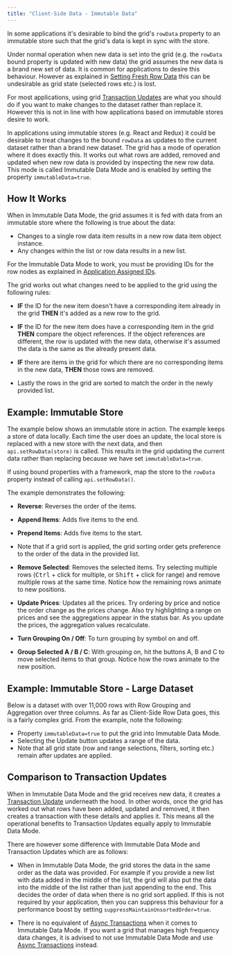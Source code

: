 ```yaml
---
title: "Client-Side Data - Immutable Data"
---
```


In some applications it's desirable to bind the grid's `rowData` property to an immutable store such that the grid's data is kept in sync with the store.

Under normal operation when new data is set into the grid (e.g. the `rowData` bound property is updated with new data) the grid assumes the new data is a brand new set of data. It is common for applications to desire this behaviour. However as explained in [Setting Fresh Row Data](/data-update/#setting-fresh-row-data) this can be undesirable as grid state (selected rows etc.) is lost.

For most applications, using grid [Transaction Updates](/data-update-transactions/) are what you should do if you want to make changes to the dataset rather than replace it. However this is not in line with how applications based on immutable stores desire to work.

In applications using immutable stores (e.g. React and Redux) it could be desirable to treat changes to the bound `rowData` as updates to the current dataset rather than a brand new dataset. The grid has a mode of operation where it does exactly this. It works out what rows are added, removed and updated when new row data is provided by inspecting the new row data. This mode is called Immutable Data Mode and is enabled by setting the property `immutableData=true`.

## How It Works

When in Immutable Data Mode, the grid assumes it is fed with data from an immutable store where the following is true about the data:


- Changes to a single row data item results in a new row data item object instance.
- Any changes within the list or row data results in a new list.

For the Immutable Data Mode to work, you must be providing IDs for the row nodes as explained in [Application Assigned IDs](/row-object/#application-assigned-ids).

The grid works out what changes need to be applied to the grid using the following rules:

- **IF** the ID for the new item doesn't have a corresponding item already in the grid **THEN** it's added as a new row to the grid.

- **IF** the ID for the new item does have a corresponding item in the grid **THEN** compare the object references. If the object references are different, the row is updated with the new data, otherwise it's assumed the data is the same as the already present data.

- **IF** there are items in the grid for which there are no corresponding items in the new data, **THEN** those rows are removed.

- Lastly the rows in the grid are sorted to match the order in the newly provided list.

## Example: Immutable Store

The example below shows an immutable store in action. The example keeps a store of data locally. Each time the user does an update, the local store is replaced with a new store with the next data, and then `api.setRowData(store)` is called. This results in the grid updating the current data rather than replacing because we have set `immutableData=true`.

If using bound properties with a framework, map the store to the `rowData` property instead of calling `api.setRowData()`.

The example demonstrates the following:


- **Reverse**: Reverses the order of the items.

- **Append Items**: Adds five items to the end.

- **Prepend Items**: Adds five items to the start.

- Note that if a grid sort is applied, the grid sorting order gets preference to the order of the data in the provided list.

- **Remove Selected**: Removes the selected items. Try selecting multiple rows (<kbd>Ctrl</kbd> + click for multiple, or <kbd>Shift</kbd> + click for range) and remove multiple rows at the same time. Notice how the remaining rows animate to new positions.

- **Update Prices**: Updates all the prices. Try ordering by price and notice the order change as the prices change. Also try highlighting a range on prices and see the aggregations appear in the status bar. As you update the prices, the aggregation values recalculate.

- **Turn Grouping On / Off**: To turn grouping by symbol on and off.

- **Group Selected A / B / C**: With grouping on, hit the buttons A, B and C to move selected items to that group. Notice how the rows animate to the new position.

<grid-example title='Simple Immutable Store' name='simple-immutable-store' type='generated' options='{ "enterprise": true, "exampleHeight": 540, "modules": ["clientside", "rowgrouping"] }'></grid-example>

## Example: Immutable Store - Large Dataset

Below is a dataset with over 11,000 rows with Row Grouping and Aggregation over three columns. As far as Client-Side Row Data goes, this is a fairly complex grid. From the example, note the following:

- Property `immutableData=true` to put the grid into Immutable Data Mode.
- Selecting the Update button updates a range of the data.
- Note that all grid state (row and range selections, filters, sorting etc.) remain after updates are applied.

<grid-example title='Complex Immutable Store' name='complex-immutable-store' type='generated' options='{ "enterprise": true, "exampleHeight": 590, "modules": ["clientside", "rowgrouping"] }'></grid-example>

## Comparison to Transaction Updates

When in Immutable Data Mode and the grid receives new data, it creates a [Transaction Update](/data-update-transactions/) underneath the hood. In other words, once the grid has worked out what rows have been added, updated and removed, it then creates a transaction with these details and applies it. This means all the operational benefits to Transaction Updates equally apply to Immutable Data Mode.

There are however some difference with Immutable Data Mode and Transaction Updates which are as follows:

- When in Immutable Data Mode, the grid stores the data in the same order as the data was provided. For example if you provide a new list with data added in the middle of the list, the grid will also put the data into the middle of the list rather than just appending to the end. This decides the order of data when there is no grid sort applied. If this is not required by your application, then you can suppress this behaviour for a performance boost by setting `suppressMaintainUnsortedOrder=true`.

- There is no equivalent of [Async Transactions](/data-update-high-frequency/) when it comes to Immutable Data Mode. If you want a grid that manages high frequency data changes, it is advised to not use Immutable Data Mode and use [Async Transactions](/data-update-high-frequency/) instead.

